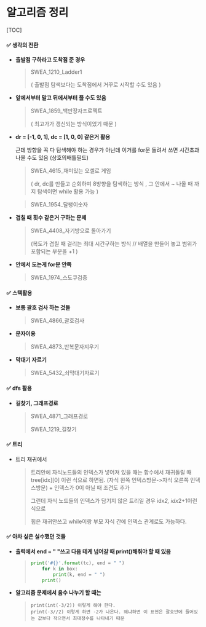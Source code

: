 # 알고리즘 정리



[TOC]

#### ✅ 생각의 전환

- **출발점 구하라고 도착점 준 경우**

  > SWEA_1210_Ladder1 
  >
  > ( 출발점 탐색보다는 도착점에서 거꾸로 시작할 수도 있음 ) 

- **앞에서부터 말고 뒤에서부터 풀 수도 있음**

  > SWEA_1859_백만장자프로젝트 
  >
  > ( 최고가가 갱신되는 방식이었기 때문 )

- **dr = [-1, 0, 1], dc = [1, 0, 0] 같은거 활용**

  근데 방향을 꼭 다 탐색해야 하는 경우가 아닌데 이거를 for문 돌려서 쓰면 시간초과 나올 수도 있음 (상호의배틀필드)

  > SWEA_4615_재미있는 오셀로 게임 
  >
  > ( dr, dc를 만들고 순회하며 8방향을 탐색하는 방식 , 그 안에서 ~ 나올 때 까지 탐색이면 while 활용 가능 )

  > SWEA_1954_달팽이숫자

- **겹칠 때 횟수 같은거 구하는 문제**

  > SWEA_4408_자기방으로 돌아가기 
  >
  > (복도가 겹칠 때 걸리는 최대 시간구하는 방식 // 배열을 만들어 놓고 범위가 포함되는 부분을 +1 )

- **안에서 도는게 for문 안쪽**

  > SWEA_1974_스도쿠검증





#### ✅ 스택활용

- **보통 괄호 검사 하는 것들** 

  > SWEA_4866_괄호검사

- **문자이용**

  > SWEA_4873_반복문자지우기

- **막대기 자르기**

  > SWEA_5432_쇠막대기자르기

  

#### ✅ dfs 활용

- **길찾기, 그래프경로**

  > SWEA_4871_그래프경로
  >
  > SWEA_1219_길찾기


#### ✅ 트리

- 트리 재귀에서

  > 트리안에 자식노드들의 인덱스가 넣어져 있을 때는 함수에서 재귀돌릴 때 tree[idx][0] 이런 식으로 하면됨. (자식 왼쪽 인덱스방문->자식 오른쪽 인덱스방문) + 인덱스가 0이 아닐 때 조건도 추가
  >
  >
  > 그런데 자식 노드들의 인덱스가 담기지 않은 트리일 경우 idx*2, idx*2+1이런 식으로
  >
  > 힙은 재귀안쓰고 while이랑 부모 자식 간에 인덱스 관계로도 가능하다. 

#### ✅ 아차 싶은 실수했던 것들

- **출력에서 end = " "쓰고 다음 테케 넘어갈 때 print()해줘야 할 때 있음** 

  > ```python
  > print('#{}'.format(tc), end = " ")
  >     for k in box:
  >         print(k, end = " ")
  >     print() 
  > ```
  
- **알고리즘 문제에서 음수 나누기 할 때는**

  > ```
  > print(int(-3/2)) 이렇게 해야 한다. 
  > print(-3//2) 이렇게 하면 -2가 나온다. 왜냐하면 이 표현은 괄호안에 들어있는 값보다 작으면서 최대정수를 나타내기 때문
  > ```
  >
  > 



